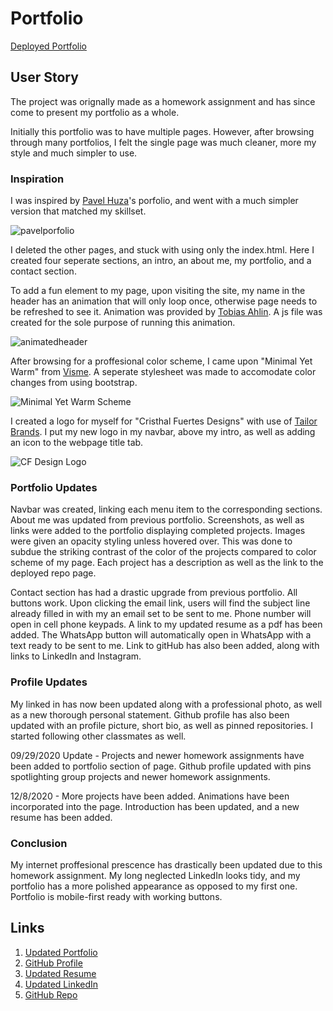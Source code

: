 # Portfolio
[Deployed Portfolio](https://cmfuertes.github.io/Portfolio/)

## User Story
The project was orignally made as a homework assignment and has since come to present my portfolio as a whole. 

Initially this portfolio was to have multiple pages. However, after browsing through many portfolios, I felt the single page was much cleaner, more my style and much simpler to use. 

### Inspiration
I was inspired by [Pavel Huza](http://www.pavelhuza.com/)'s porfolio, and went with a much simpler version that matched my skillset. 

![pavelporfolio](https://github.com/CMFuertes/Portfolio/blob/master/assets/images/profileinspogif.gif)

I deleted the other pages, and stuck with using only the index.html. Here I created four seperate sections, an intro, an about me, my portfolio, and a contact section.

To add a fun element to my page, upon visiting the site, my name in the header has an animation that will only loop once, otherwise page needs to be refreshed to see it. Animation was provided by [Tobias Ahlin](https://tobiasahlin.com/moving-letters/#9). A js file was created for the sole purpose of running this animation. 

![animatedheader](https://github.com/CMFuertes/Portfolio/blob/master/assets/images/animatedheader.gif)

After browsing for a proffesional color scheme, I came upon "Minimal Yet Warm" from [Visme](https://visme.co/blog/website-color-schemes/). A seperate stylesheet was made to accomodate color changes from using bootstrap. 

![Minimal Yet Warm Scheme](assets/images/colorschemeinspo.png)

I created a logo for myself for "Cristhal Fuertes Designs" with use of [Tailor Brands](https://www.tailorbrands.com/). I put my new logo in my navbar, above my intro, as well as adding an icon to the webpage title tab. 

![CF Design Logo](assets/images/logo_size__2_-removebg-preview.png)

### Portfolio Updates
Navbar was created, linking each menu item to the corresponding sections. About me was updated from previous portfolio. Screenshots, as well as links were added to the portfolio displaying completed projects. Images were given an opacity styling unless hovered over. This was done to subdue the striking contrast of the color of the projects compared to color scheme of my page. Each project has a description as well as the link to the deployed repo page. 

Contact section has had a drastic upgrade from previous portfolio. All buttons work. Upon clicking the email link, users will find the subject line already filled in with my an email set to be sent to me. Phone number will open in cell phone keypads. A link to my updated resume as a pdf has been added. The WhatsApp button will automatically open in WhatsApp with a text ready to be sent to me. Link to gitHub has also been added, along with links to LinkedIn and Instagram. 

### Profile Updates

My linked in has now been updated along with a professional photo, as well as a new thorough personal statement. Github profile has also been updated with an profile picture, short bio, as well as pinned repositories. I started following other classmates as well. 

09/29/2020 Update - Projects and newer homework assignments have been added to portfolio section of page. Github profile updated with pins spotlighting group projects and newer homework assignments.

12/8/2020 - More projects have been added. Animations have been incorporated into the page. Introduction has been updated, and a new resume has been added. 

### Conclusion 

My internet proffesional prescence has drastically been updated due to this homework assignment. My long neglected LinkedIn looks tidy, and my portfolio has a more polished appearance as opposed to my first one. Portfolio is mobile-first ready with working buttons. 

## Links
1. [Updated Portfolio](https://cmfuertes.github.io/Portfolio/)
2. [GitHub Profile](https://github.com/CMFuertes)
3. [Updated Resume](https://cmfuertes.github.io/Portfolio/assets/CristhalResume.pdf)
4. [Updated LinkedIn](https://www.linkedin.com/in/cristhal-fuertes-8507244a/)
5. [GitHub Repo](https://github.com/CMFuertes/Portfolio/)
